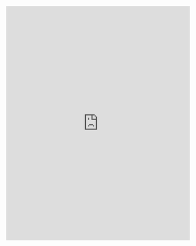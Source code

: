 <iframe src="https://scribehow.com/embed/Accessing_the_Car-Bon_Dashboard_and_Managing_Devices__4LipqmLYQ8qygdfFgpXZqQ?as=scrollable" width="100%" height="640" allowfullscreen frameborder="0"></iframe>